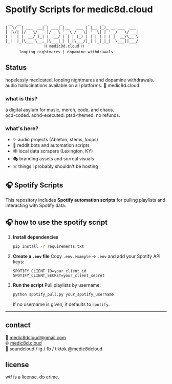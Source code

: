 # Spotify Scripts for medic8d.cloud

     __  __          _      _           _     _               
    |  \/  | ___  __| | ___| |__   ___ | |__ (_)_ __ ___  ___ 
    | |\/| |/ _ \/ _` |/ _ \ '_ \ / _ \| '_ \| | '__/ _ \/ __|
    | |  | |  __/ (_| |  __/ | | | (_) | | | | | | |  __/\__ \
    |_|  |_|\___|\__,_|\___|_| |_|\___/|_| |_|_|_|  \___||___/
                     ⛓ medic8d.cloud ⛓
          looping nightmares | dopamine withdrawals

## Status

hopelessly medicated. looping nightmares and dopamine withdrawals.  
audio hallucinations available on all platforms. 💊 medic8d.cloud

### what is this?

a digital asylum for music, merch, code, and chaos.  
ocd-coded. adhd-executed. ptsd-themed. no refunds.

### what's here?

- ✨ audio projects (Ableton, stems, loops)
- 🧠 reddit bots and automation scripts
- 🕸️ local data scrapers (Lexington, KY)
- 🎭 branding assets and surreal visuals
- ☠️ things i probably shouldn't be hosting

## 🎧 Spotify Scripts

This repository includes **Spotify automation scripts** for pulling playlists and interacting with Spotify data.

## 🎧 how to use the spotify script

1. **Install dependencies**
    ```bash
    pip install -r requirements.txt
    ```

2. **Create a `.env` file**
    Copy `.env.example` → `.env` and add your Spotify API keys:
    ```env
    SPOTIFY_CLIENT_ID=your_client_id
    SPOTIFY_CLIENT_SECRET=your_client_secret
    ```

3. **Run the script**
    Pull playlists by username:
    ```bash
    python spotify_pull.py your_spotify_username
    ```

    If no username is given, it defaults to `spotify`.

---

## contact
📩 medic8dcloud@gmail.com  
🌐 [medic8d.cloud](https://medic8d.cloud)  
📀 soundcloud / ig / fb / tiktok @medic8dcloud

## license
wtf is a license. do crime.
